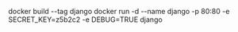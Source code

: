 docker build --tag django
docker run -d --name django -p 80:80 -e SECRET_KEY=z5b2c2 -e DEBUG=TRUE django

